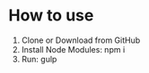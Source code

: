 <h1>How to use</h1>
<ol>
<li>Clone or Download from GitHub</li>
<li>Install Node Modules: npm i</li>
<li>Run: gulp</li>
</ol>